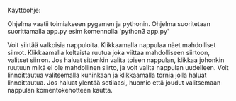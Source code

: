 Käyttöohje:

Ohjelma vaatii toimiakseen pygamen ja pythonin. Ohjelma suoritetaan suorittamalla app.py esim komennolla 'python3 app.py'

Voit siirtää valkoisia nappuloita. Klikkaamalla nappulaa näet mahdolliset siirrot. Klikkaamalla keltaista ruutua joka viittaa mahdolliseen siirtoon, valitset siirron. Jos haluat sittenkin valita toisen nappulan, klikkaa johonkin ruutuun mikä ei ole mahdollinen siirto, ja voit valita nappulan uudelleen. Voit linnoittautua valitsemalla kuninkaan ja klikkaamalla tornia jolla haluat linnoittautua. Jos haluat ylentää sotilaasi, huomio että joudut valitsemaan nappulan komentokehotteen kautta.